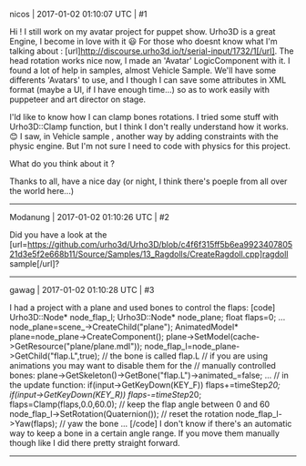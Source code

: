 nicos | 2017-01-02 01:10:07 UTC | #1

Hi !
I still work on my avatar project for puppet show. Urho3D is a great Engine, I become in love with it  :smiley: 
For those who doesnt know what I'm talking about : [url]http://discourse.urho3d.io/t/serial-input/1732/1[/url].
The head rotation works nice now, I made an 'Avatar' LogicComponent with it. I found a lot of help in samples, almost Vehicle Sample. We'll have some differents 'Avatars' to use, and I though I can save some attributes in XML format (maybe a UI, if I have enough time...) so as to work easily with puppeteer and art director on stage.

I'ld like to know how I can clamp bones rotations. I tried some stuff with Urho3D::Clamp function, but I think I don't really understand how it works.  :blush: 
I saw, in Vehicle sample , another way by adding constraints with the physic engine. But I'm not sure I need to code with physics for this project.

What do you think about it ?

Thanks to all, have a nice day (or night, I think there's poeple from all over the world here...)

-------------------------

Modanung | 2017-01-02 01:10:26 UTC | #2

Did you have a look at the [url=https://github.com/urho3d/Urho3D/blob/c4f6f315ff5b6ea992340780521d3e5f2e668b11/Source/Samples/13_Ragdolls/CreateRagdoll.cpp]ragdoll sample[/url]?

-------------------------

gawag | 2017-01-02 01:10:28 UTC | #3

I had a project with a plane and used bones to control the flaps:
[code]
    Urho3D::Node* node_flap_l;
    Urho3D::Node* node_plane;
    float flaps=0;
    ...
    node_plane=scene_->CreateChild("plane");
    AnimatedModel* plane=node_plane->CreateComponent<AnimatedModel>();
    plane->SetModel(cache->GetResource<Model>("plane/plane.mdl"));
    node_flap_l=node_plane->GetChild("flap.L",true);    // the bone is called flap.L
    // if you are using animations you may want to disable them for the
    // manually controlled bones:
    plane->GetSkeleton()->GetBone("flap.L")->animated_=false;
    ...
    // in the update function:
    if(input->GetKeyDown(KEY_F))
        flaps+=timeStep*20;
    if(input->GetKeyDown(KEY_R))
        flaps-=timeStep*20;
    flaps=Clamp(flaps,0.0,60.0);             // keep the flap angle between 0 and 60
    node_flap_l->SetRotation(Quaternion());             // reset the rotation
    node_flap_l->Yaw(flaps);                            // yaw the bone
...
[/code]
I don't know if there's an automatic way to keep a bone in a certain angle range. If you move them manually though like I did there pretty straight forward.

-------------------------

